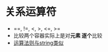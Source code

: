# 关系运算符

- ==, !=, &lt;, &gt;, &lt;=, &gt;=
- 比较两个容器实际上是对**元素 逐个**比较
- [运算法则与string类似](c++-std-string.md)